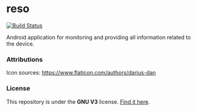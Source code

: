 # reso
[![Build Status](https://travis-ci.com/neqsoft/reso.svg?branch=develop)](https://travis-ci.com/neqsoft/reso)

Android application for monitoring and providing all information related to the device.


### Attributions

Icon sources:
https://www.flaticon.com/authors/darius-dan

### License

This repository is under the **GNU V3** license. [Find it here](https://github.com/nakkht/reso/blob/master/LICENSE).
